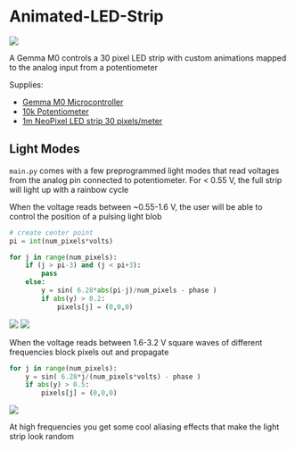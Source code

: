 # Animated-LED-Strip
![](figures/sin_wave.gif)

A Gemma M0 controls a 30 pixel LED strip with custom animations mapped to the analog input from a potentiometer

Supplies:
  - [Gemma M0 Microcontroller](https://www.adafruit.com/product/3501)
  - [10k Potentiometer](https://www.adafruit.com/product/562?gclid=Cj0KCQjw2efrBRD3ARIsAEnt0eiVpuXrk4T1edEbNSqT1RYbQBknHH4lBoS_mDyq1fyyc574SFwEtukaAsoFEALw_wcB)
  - [1m NeoPixel LED strip 30 pixels/meter](https://www.adafruit.com/product/2954?length=1)


## Light Modes
`main.py` comes with a few preprogrammed light modes that read voltages from the analog pin connected to potentiometer. For < 0.55 V, the full strip will light up with a rainbow cycle  

When the voltage reads between ~0.55-1.6 V, the user will be able to control the position of a pulsing light blob
```python
# create center point
pi = int(num_pixels*volts)

for j in range(num_pixels):
    if (j > pi-3) and (j < pi+3):
        pass
    else:
        y = sin( 6.28*abs(pi-j)/num_pixels - phase )
        if abs(y) > 0.2:
            pixels[j] = (0,0,0)
```
![](figures/light_pulse.gif)
![](figures/user_animation.gif)

When the voltage reads between 1.6-3.2 V square waves of different frequencies block pixels out and propagate
```python
for j in range(num_pixels):
    y = sin( 6.28*j/(num_pixels*volts) - phase )
    if abs(y) > 0.5:
        pixels[j] = (0,0,0)
```
![](figures/led_animation.gif)

At high frequencies you get some cool aliasing effects that make the light strip look random
